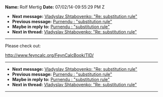 **Name:** Rolf Mertig
**Date:** 07/02/14-09:55:29 PM Z

  - **Next message:** [Vladyslav Shtabovenko: "Re: substitution
    rule"](0780.html)
  - **Previous message:** [Purnendu : "substitution rule"](0778.html)
  - **Maybe in reply to:** [Purnendu : "substitution rule"](0778.html)
  - **Next in thread:** [Vladyslav Shtabovenko: "Re: substitution
    rule"](0780.html)

-----

Please check out:  

<http://www.feyncalc.org/FeynCalcBook/TID/>  

-----

  - **Next message:** [Vladyslav Shtabovenko: "Re: substitution
    rule"](0780.html)
  - **Previous message:** [Purnendu : "substitution rule"](0778.html)
  - **Maybe in reply to:** [Purnendu : "substitution rule"](0778.html)
  - **Next in thread:** [Vladyslav Shtabovenko: "Re: substitution
    rule"](0780.html)

-----

